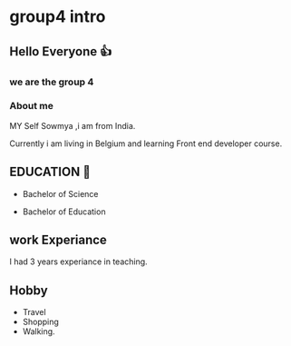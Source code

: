 # group4 intro

## Hello Everyone 👍

### we are the group 4

### About me

MY Self Sowmya ,i am from India.

Currently i am living in Belgium and learning Front end developer course.

## EDUCATION 🥇

- Bachelor of Science

- Bachelor of Education

## work Experiance

I had 3 years experiance in teaching.

## Hobby

- Travel
- Shopping
- Walking.
